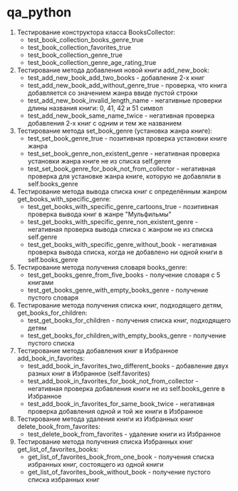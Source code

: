 # qa_python

1) Тестирование конструктора класса BooksCollector:
    - test_book_collection_books_genre_true 
    - test_book_collection_favorites_true 
    - test_book_collection_genre_true
    - test_book_collection_genre_age_rating_true
2) Тестирование метода добавления новой книги add_new_book:
    - test_add_new_book_add_two_books - добавление 2-х книг
    - test_add_new_book_add_without_genre_true - проверка, что книга добавляется со значением жанра ввиде пустой строки
    - test_add_new_book_invalid_length_name - негативные проверки длины названия книги: 0, 41, 42 и 51 символ
    - test_add_new_book_same_name_twice - негативная проверка добавления 2-х книг с одним и тем же названием
3) Тестирование метода set_book_genre (установка жанра книге):
    - test_set_book_genre_true - позитивная проверка установки книге жанра
    - test_set_book_genre_non_existent_genre - негативная проверка установки жанра книге не из списка self.genre
    - test_set_book_genre_for_book_not_from_collector - негативная проверка для установке жанра книге, которую не добавляли в self.books_genre
4) Тестирование метода вывода списка книг с определённым жанром get_books_with_specific_genre:
    - test_get_books_with_specific_genre_cartoons_true - позитивная проверка вывода книг в жанре "Мульфильмы"
    - test_get_books_with_specific_genre_non_existent_genre - негативная проверка вывода списка с жанром не из списка self.genre 
    - test_get_books_with_specific_genre_without_book - негативная проверка вывода списка, когда не добавлено ни одной книги в self.books_genre
5) Тестирование метода получения словаря books_genre:
    - test_get_books_genre_from_five_books - получение словаря c 5 книгами
    - test_get_books_genre_with_empty_books_genre - получение пустого словаря
6) Тестирование метода получения списка книг, подходящего детям, get_books_for_children:
    - test_get_books_for_children - получения списка книг, подходящего детям
    - test_get_books_for_children_with_empty_books_genre - получение пустого списка
7) Тестирование метода добавления книг в Избранное add_book_in_favorites:
    - test_add_book_in_favorites_two_different_books - добавление двух разных книг в Избранное (self.favorites)
    - test_add_book_in_favorites_for_book_not_from_collector - негативная проверка добавления книги не из self.books_genre в Избранное
    - test_add_book_in_favorites_for_same_book_twice - негативная проверка добавления одной и той же книги в Избранное
8) Тестирование метода удаления книги из Избранных книг delete_book_from_favorites:
   - test_delete_book_from_favorites - удаление книги из Избранное
9) Тестирование метода получения списка Избранных книг get_list_of_favorites_books:
   - get_list_of_favorites_book_from_one_book - получения списка избранных книг, состоящего из одной книги
   - get_list_of_favorites_book_without_book - получение пустого списка избранных книг

